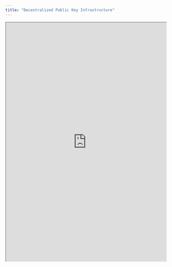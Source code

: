 ```yaml
---
title: "Decentralized Public Key Infrastructure"
---
```



<iframe height="750" width="100%" src="https://ewelton.github.io/ktest/wiki.html#Decentralized%20Public%20Key%20Infrastructure"></iframe>
